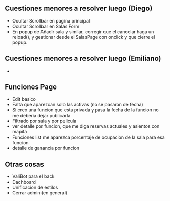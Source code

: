 ## Cuestiones menores a resolver luego (Diego)
- Ocultar Scrollbar en pagina principal
- Ocultar Scrollbar en Salas Form
- En popup de Añadir sala y similar, corregir que el cancelar haga un reload(), y gestionar desde el SalasPage con onclick y que cierre el popup.

## Cuestiones menores a resolver luego (Emiliano)
- 


## Funciones Page

- Edit basico
- Falta que aparezcan solo las activas (no se pasaron de fecha)
- Si creo una funcion que esta privada y pasa la fecha de la funcion no me deberia dejar publicarla
- Filtrado por sala y por pelicula
- ver detalle por funcion, que me diga reservas actuales y asientos con mapita
- Funciones list me aparezca porcentaje de ocupacion de la sala para esa funcion
- detalle de ganancia por funcion

## Otras cosas
- ValiBot para el back
- Dachboard
- Unificacion de estilos
- Cerrar admin (en general)